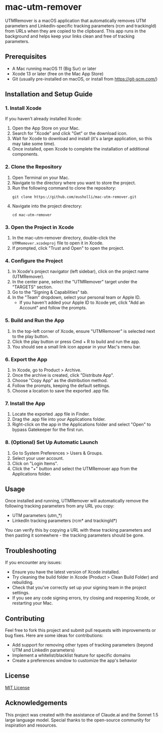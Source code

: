 # mac-utm-remover

UTMRemover is a macOS application that automatically removes UTM parameters and LinkedIn-specific tracking parameters (rcm and trackingId) from URLs when they are copied to the clipboard. This app runs in the background and helps keep your links clean and free of tracking parameters.

## Prerequisites

- A Mac running macOS 11 (Big Sur) or later
- Xcode 13 or later (free on the Mac App Store)
- Git (usually pre-installed on macOS, or install from https://git-scm.com/)

## Installation and Setup Guide

### 1. Install Xcode

If you haven't already installed Xcode:
1. Open the App Store on your Mac.
2. Search for "Xcode" and click "Get" or the download icon.
3. Wait for Xcode to download and install (it's a large application, so this may take some time).
4. Once installed, open Xcode to complete the installation of additional components.

### 2. Clone the Repository

1. Open Terminal on your Mac.
2. Navigate to the directory where you want to store the project.
3. Run the following command to clone the repository:
   ```
   git clone https://github.com/eusholli/mac-utm-remover.git
   ```
4. Navigate into the project directory:
   ```
   cd mac-utm-remover
   ```

### 3. Open the Project in Xcode

1. In the mac-utm-remover directory, double-click the `UTMRemover.xcodeproj` file to open it in Xcode.
2. If prompted, click "Trust and Open" to open the project.

### 4. Configure the Project

1. In Xcode's project navigator (left sidebar), click on the project name (UTMRemover).
2. In the center pane, select the "UTMRemover" target under the "TARGETS" section.
3. Go to the "Signing & Capabilities" tab.
4. In the "Team" dropdown, select your personal team or Apple ID.
   - If you haven't added your Apple ID to Xcode yet, click "Add an Account" and follow the prompts.

### 5. Build and Run the App

1. In the top-left corner of Xcode, ensure "UTMRemover" is selected next to the play button.
2. Click the play button or press Cmd + R to build and run the app.
3. You should see a small link icon appear in your Mac's menu bar.

### 6. Export the App

1. In Xcode, go to Product > Archive.
2. Once the archive is created, click "Distribute App".
3. Choose "Copy App" as the distribution method.
4. Follow the prompts, keeping the default settings.
5. Choose a location to save the exported .app file.

### 7. Install the App

1. Locate the exported .app file in Finder.
2. Drag the .app file into your Applications folder.
3. Right-click on the app in the Applications folder and select "Open" to bypass Gatekeeper for the first run.

### 8. (Optional) Set Up Automatic Launch

1. Go to System Preferences > Users & Groups.
2. Select your user account.
3. Click on "Login Items".
4. Click the "+" button and select the UTMRemover app from the Applications folder.

## Usage

Once installed and running, UTMRemover will automatically remove the following tracking parameters from any URL you copy:
- UTM parameters (utm_*)
- LinkedIn tracking parameters (rcm* and trackingId*)

You can verify this by copying a URL with these tracking parameters and then pasting it somewhere - the tracking parameters should be gone.

## Troubleshooting

If you encounter any issues:
- Ensure you have the latest version of Xcode installed.
- Try cleaning the build folder in Xcode (Product > Clean Build Folder) and rebuilding.
- Check that you've correctly set up your signing team in the project settings.
- If you see any code signing errors, try closing and reopening Xcode, or restarting your Mac.

## Contributing

Feel free to fork this project and submit pull requests with improvements or bug fixes. Here are some ideas for contributions:
- Add support for removing other types of tracking parameters (beyond UTM and LinkedIn parameters)
- Implement a whitelist/blacklist feature for specific domains
- Create a preferences window to customize the app's behavior

## License

[MIT License](http://opensource.org/licenses/MIT)

## Acknowledgements

This project was created with the assistance of Claude.ai and the Sonnet 1.5 large language model. Special thanks to the open-source community for inspiration and resources.

